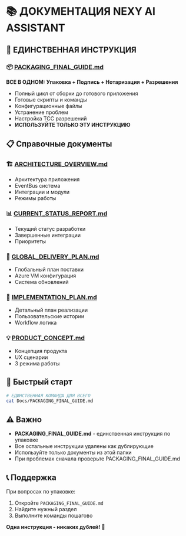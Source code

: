 # 📚 ДОКУМЕНТАЦИЯ NEXY AI ASSISTANT

## 🎯 ЕДИНСТВЕННАЯ ИНСТРУКЦИЯ

### 📦 [PACKAGING_FINAL_GUIDE.md](./PACKAGING_FINAL_GUIDE.md)
**ВСЕ В ОДНОМ: Упаковка + Подпись + Нотаризация + Разрешения**
- Полный цикл от сборки до готового приложения
- Готовые скрипты и команды
- Конфигурационные файлы
- Устранение проблем
- Настройка TCC разрешений
- **ИСПОЛЬЗУЙТЕ ТОЛЬКО ЭТУ ИНСТРУКЦИЮ**

## 📋 Справочные документы

### 🏗️ [ARCHITECTURE_OVERVIEW.md](./ARCHITECTURE_OVERVIEW.md)
- Архитектура приложения
- EventBus система
- Интеграции и модули
- Режимы работы

### 📊 [CURRENT_STATUS_REPORT.md](./CURRENT_STATUS_REPORT.md)
- Текущий статус разработки
- Завершенные интеграции
- Приоритеты

### 🚀 [GLOBAL_DELIVERY_PLAN.md](./GLOBAL_DELIVERY_PLAN.md)
- Глобальный план поставки
- Azure VM конфигурация
- Система обновлений

### 📝 [IMPLEMENTATION_PLAN.md](./IMPLEMENTATION_PLAN.md)
- Детальный план реализации
- Пользовательские истории
- Workflow логика

### 💡 [PRODUCT_CONCEPT.md](./PRODUCT_CONCEPT.md)
- Концепция продукта
- UX сценарии
- 3 режима работы

## 🎯 Быстрый старт

```bash
# ЕДИНСТВЕННАЯ КОМАНДА ДЛЯ ВСЕГО
cat Docs/PACKAGING_FINAL_GUIDE.md
```

## ⚠️ Важно

- **PACKAGING_FINAL_GUIDE.md** - единственная инструкция по упаковке
- Все остальные инструкции удалены как дублирующие
- Используйте только документы из этой папки
- При проблемах сначала проверьте PACKAGING_FINAL_GUIDE.md

## 📞 Поддержка

При вопросах по упаковке:
1. Откройте `PACKAGING_FINAL_GUIDE.md`
2. Найдите нужный раздел
3. Выполните команды пошагово

**Одна инструкция - никаких дублей!** 🎯